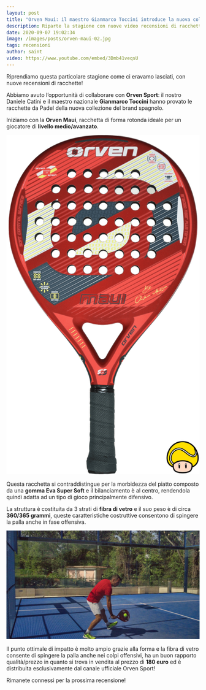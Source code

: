 ```yaml
---
layout: post
title: "Orven Maui: il maestro Gianmarco Toccini introduce la nuova collezione"
description: Riparte la stagione con nuove video recensioni di racchette da padel, questa volta in collaborazione con Orven Sport.
date: 2020-09-07 19:02:34
image: /images/posts/orven-maui-02.jpg
tags: recensioni
author: saint
video: https://www.youtube.com/embed/3Dmb41veqsU
---
```


Riprendiamo questa particolare stagione come ci eravamo lasciati, con nuove  recensioni di racchette!

Abbiamo avuto l’opportunità di collaborare con **Orven Sport**: il nostro Daniele Catini e il maestro nazionale **Gianmarco Toccini** hanno provato le racchette da Padel della nuova collezione del brand spagnolo.

Iniziamo con la **Orven Maui**, racchetta di forma rotonda ideale per un giocatore di **livello medio/avanzato**. 

![Orven Sport Maui racchetta pala padel paddle consigli rotonda tonda fibra 2020](/images/posts/orven-maui-fronte-padelup.png)

Questa racchetta si contraddistingue per la morbidezza del piatto composto da una **gomma Eva Super Soft** e il bilanciamento è al centro, rendendola quindi adatta ad un tipo di gioco principalmente difensivo. 

La struttura è costituita da 3 strati di **fibra di vetro** e il suo peso è di circa **360/365 grammi**, queste caratteristiche costruttive consentono di spingere la palla anche in fase offensiva.


![Orven Sport Maui racchetta pala padel paddle consigli rotonda tonda fibra 2020](/images/posts/orven-maui-01.jpg)

Il punto ottimale di impatto è molto ampio grazie alla forma e la fibra di vetro consente di spingere la palla anche nei colpi offensivi, ha un buon rapporto qualità/prezzo in quanto si trova in vendita al prezzo di **180 euro** ed è distribuita esclusivamente dal canale ufficiale Orven Sport!

Rimanete connessi per la prossima recensione!